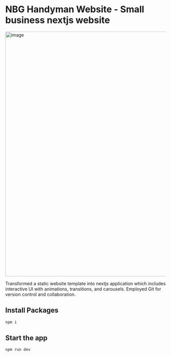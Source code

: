 # NBG Handyman Website - Small business nextjs website

<img width="1701" height="769" alt="image" src="https://github.com/user-attachments/assets/a7777098-013b-4119-9928-efad20e4a31f" />


 Transformed a static website template into nextjs application which includes interactive UI with animations, transitions, and carousels. Employed Git for version control and collaboration.

## Install Packages

```bash
npm i
```

## Start the app

```bash
npm run dev
```
